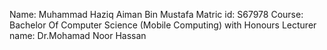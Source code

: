 Name: Muhammad Haziq Aiman Bin Mustafa
Matric id: S67978
Course: Bachelor Of Computer Science (Mobile Computing) with Honours
Lecturer name: Dr.Mohamad Noor Hassan

